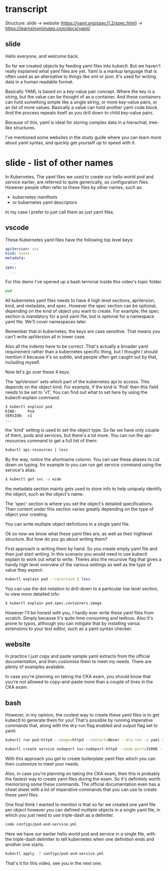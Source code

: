 # transcript

Structure:
slide
-> website (https://yaml.org/spec/1.2/spec.html) 
-> https://learnxinyminutes.com/docs/yaml/

## slide 

Hello everyone, and welcome back. 


So far we created objects by feeding yaml files into kubectl. But we haven't really explained what yaml files are yet. Yaml is a markup language that is often used as an alternative to things like xml or json. It's used for writing data in a human readable format.

Basically YAML is based on a key-value pair concept. Where the key is a string, but the value can be thought of as a container. And these containers can hold something simple like a single string,  or more key-value pairs, or an list of more values. Basically a value can hold another yaml code block. And the process repeats itself as you drill down to child key-value pairs.

Because of this, yaml is ideal for storing complex data in a hierachial, tree-like structures.  

I've mentioned some websites in the study guide where you can learn more about yaml syntax, and quickly get yourself up to speed with it. 


# slide - list of other names
In Kubernetes, The yaml files we used to create our hello world pod and service earlier, are referred to quite generically, as configuration files. However people often refer to these files by other names, such as:

- kubernetes manifests
- or kubernetes yaml descriptors

In my case I prefer to just call them as just yaml files. 



## vscode
These Kubernetes yaml files have the following top level keys:


```yaml - have the following open in a text editor
apiVersion: xxx
kind: xxxxx
metadata:
  ...
spec:
  ...
```

For this demo I've opened up a bash terminal inside this video's topic folder. 

```bash
pwd
```

All kubernetes yaml files needs to have 4 high level sections, apiVersion, kind, and metadata, and spec. However the spec section can be optional, depending on the kind of object you want to create. For example, the spec section is mandatory for a pod yaml file, but is optional for a namespace yaml file. We'll cover namespaces later.  

Remember that in kubernetes, the keys are case sensitive. That means you can't write apiVersion all in lower case. 

Also all the indents have to be correct. That's actually a broader yaml requirement rather than a kubernetes specific thing, but I thought I should mention it because it's so subtle, and people often get caught out by that, including myself.


Now let's go over these 4 keys. 


The 'apiVersion' sets which part of the kubernetes api to access. This depends on the object kind. For example, if the kind is 'Pod' then this field needs to be set to 'v1', You can find out what to set here by using the kubectl-explain command.

```bash
$ kubectl explain pod
KIND:     Pod
VERSION:  v1
...
```

the 'kind' setting is used to set the object type. So far we have only couple of them, pods and services, but there's a lot more. You can run the api-resources command to get a full list of them:

```bash
kubectl api-resources | less
```

By the way, notice the shortname column. You can use these aliases to cut down on typing. for example to you can run get service command using the service's alias:


```bash
$ kubectl get svc -o wide
```



the metadata section mainly gets used to store info to help uniquely identify the object, such as the object's name.

The 'spec' section is where you set the object's detailed specifications. Then content under this section varies greatly depending on the type of object your creating. 

You can write multiple object definitions in a single yaml file. 



Ok so now we know what these yaml files are, as well as their highlevel structure. But how do you go about writing them?

First approach is writing them by hand. So you create empty yaml file and then just start writing. In this scenario you would need to use kubectl explain to work out what to write. Theres also the recursive flag that gives a handy high level overview of the various settings as well as the type of value they expect:

```bash
kubectl explain pod --recursive | less
```

You can use the dot notation to drill-down to a particular low level section, to view more detailed info:

```bash
$ kubectl explain pod.spec.containers.image
```

However I'll be honest with you, I hardly ever write these yaml files from scratch. Simply because it's quite time consuming and tedious. Also it's prone to typos, although you can mitigate that by installing varius extensions to your text editor, such as a yaml syntax checker. 


## website 
In practice I just copy and paste sample yaml extracts from the official documentation, and then customise them to meet my needs. There are plenty of examples available.

In case you're planning on taking the CKA exam, you should know that you're not allowed to copy-and-paste more than a couple of lines in the CKA exam. 


## bash
However, in my opinion, the coolest way to create these yaml files is to get kubectl to generate them for you! That's possible by running imperative commands that, along with the dry-run flag enabled and output flag set to yaml:

```bash
kubectl run pod-httpd --image=httpd --restart=Never --dry-run -o yaml > pod.yaml

kubectl create service nodeport svc-nodeport-httpd --node-port=31000 --tcp=3050:80 > service.yaml
```

With this approach you get to create boilerplate yaml files which you can then customize to meet your needs. 

Also, in case you're planning on taking the CKA exam, then this is probably the fastest way to create yaml files during the exam. So it's definitely worth memorising some these commands. The official documentation even has a cheat sheet with a lot of imperative commands that you can use to create these yaml files.  

One final think I wanted to mention is that so far we created one yaml file per object however you can defined multiple objects in a single yaml file, in which you just need to use triple-dash as a delimiter. 

```bash
code configs/pod-and-service.yml 
```

Here we have our earlier hello world pod and service in a single file, with the triple-dash delimiter to tell kubernetes when one definition ends and another one starts. 


```bash
kubectl apply -f configs/pod-and-service.yml 
```


That's it for this video, see you in the next one. 





